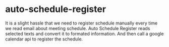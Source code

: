 # auto-schedule-register
It is a slight hassle that we need to register schedule manually every time we read email about meeting schedule. 
Auto Schedule Register reads selected texts and convert it to formated information. And then call a google calendar api to register the schedule.
